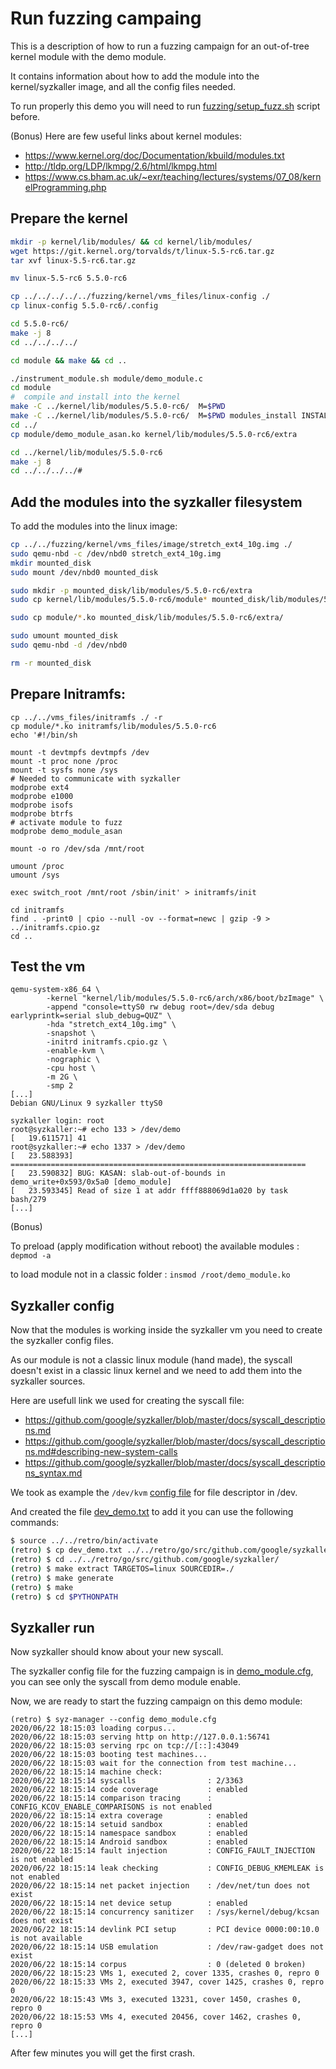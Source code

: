 # Run fuzzing campaing

This is a description of how to run a fuzzing campaign for an out-of-tree kernel module with the demo module.

It contains information about how to add the module into the kernel/syzkaller image, and all the config files needed.

To run properly this demo you will need to run [fuzzing/setup_fuzz.sh](/fuzzing/setup_fuzz.sh) script before.

(Bonus)
Here are few useful links about kernel modules:
- <https://www.kernel.org/doc/Documentation/kbuild/modules.txt>
- <http://tldp.org/LDP/lkmpg/2.6/html/lkmpg.html>
- <https://www.cs.bham.ac.uk/~exr/teaching/lectures/systems/07_08/kernelProgramming.php>

## Prepare the kernel
```bash
mkdir -p kernel/lib/modules/ && cd kernel/lib/modules/
wget https://git.kernel.org/torvalds/t/linux-5.5-rc6.tar.gz
tar xvf linux-5.5-rc6.tar.gz

mv linux-5.5-rc6 5.5.0-rc6

cp ../../../../../fuzzing/kernel/vms_files/linux-config ./
cp linux-config 5.5.0-rc6/.config

cd 5.5.0-rc6/
make -j 8
cd ../../../../

cd module && make && cd ..

./instrument_module.sh module/demo_module.c
cd module
#  compile and install into the kernel
make -C ../kernel/lib/modules/5.5.0-rc6/  M=$PWD
make -C ../kernel/lib/modules/5.5.0-rc6/  M=$PWD modules_install INSTALL_MOD_PATH=../../..
cd ../
cp module/demo_module_asan.ko kernel/lib/modules/5.5.0-rc6/extra

cd ../kernel/lib/modules/5.5.0-rc6
make -j 8
cd ../../../../#
```

## Add the modules into the syzkaller filesystem

To add the modules into the linux image:
```bash
cp ../../fuzzing/kernel/vms_files/image/stretch_ext4_10g.img ./
sudo qemu-nbd -c /dev/nbd0 stretch_ext4_10g.img
mkdir mounted_disk
sudo mount /dev/nbd0 mounted_disk

sudo mkdir -p mounted_disk/lib/modules/5.5.0-rc6/extra
sudo cp kernel/lib/modules/5.5.0-rc6/module* mounted_disk/lib/modules/5.5.0-rc6/

sudo cp module/*.ko mounted_disk/lib/modules/5.5.0-rc6/extra/

sudo umount mounted_disk
sudo qemu-nbd -d /dev/nbd0

rm -r mounted_disk
```
## Prepare Initramfs:
```
cp ../../vms_files/initramfs ./ -r
cp module/*.ko initramfs/lib/modules/5.5.0-rc6
echo '#!/bin/sh

mount -t devtmpfs devtmpfs /dev
mount -t proc none /proc
mount -t sysfs none /sys
# Needed to communicate with syzkaller
modprobe ext4
modprobe e1000
modprobe isofs
modprobe btrfs
# activate module to fuzz
modprobe demo_module_asan

mount -o ro /dev/sda /mnt/root

umount /proc
umount /sys

exec switch_root /mnt/root /sbin/init' > initramfs/init

cd initramfs
find . -print0 | cpio --null -ov --format=newc | gzip -9 > ../initramfs.cpio.gz
cd ..
```

## Test the vm
```
qemu-system-x86_64 \
        -kernel "kernel/lib/modules/5.5.0-rc6/arch/x86/boot/bzImage" \
        -append "console=ttyS0 rw debug root=/dev/sda debug earlyprintk=serial slub_debug=QUZ" \
        -hda "stretch_ext4_10g.img" \
        -snapshot \
        -initrd initramfs.cpio.gz \
        -enable-kvm \
        -nographic \
        -cpu host \
        -m 2G \
        -smp 2
[...]
Debian GNU/Linux 9 syzkaller ttyS0                                                                    

syzkaller login: root
root@syzkaller:~# echo 133 > /dev/demo                  
[   19.611571] 41                                       
root@syzkaller:~# echo 1337 > /dev/demo   
[   23.588393] ==================================================================
[   23.590832] BUG: KASAN: slab-out-of-bounds in demo_write+0x593/0x5a0 [demo_module]
[   23.593345] Read of size 1 at addr ffff888069d1a020 by task bash/279
[...]

```

(Bonus)

To preload (apply modification without reboot) the available modules : `depmod -a`

to load module not in a classic folder : `insmod /root/demo_module.ko`



## Syzkaller config

Now that the modules is working inside the syzkaller vm you need to create the syzkaller config files.

As our module is not a classic linux module (hand made), the syscall doesn't exist in a classic linux kernel and we need to add them into the syzkaller sources.

Here are usefull link we used for creating the syscall file:
- <https://github.com/google/syzkaller/blob/master/docs/syscall_descriptions.md>
- <https://github.com/google/syzkaller/blob/master/docs/syscall_descriptions.md#describing-new-system-calls>
- <https://github.com/google/syzkaller/blob/master/docs/syscall_descriptions_syntax.md>

We took as example the `/dev/kvm` [config file](https://github.com/google/syzkaller/blob/master/sys/linux/dev_kvm.txt) for file descriptor in /dev.

And created the file [dev_demo.txt](dev_demo.txt) to add it you can use the following commands:

```bash
$ source ../../retro/bin/activate
(retro) $ cp dev_demo.txt ../../retro/go/src/github.com/google/syzkaller/sys/linux/
(retro) $ cd ../../retro/go/src/github.com/google/syzkaller/
(retro) $ make extract TARGETOS=linux SOURCEDIR=./
(retro) $ make generate
(retro) $ make
(retro) $ cd $PYTHONPATH
```
## Syzkaller run

Now syzkaller should know about your new syscall.

<!-- What is "demo module enable?" -->
The syzkaller config file for the fuzzing campaign is in [demo_module.cfg](demo_module.cfg), you can see only the syscall from demo module enable.

Now, we are ready to start the fuzzing campaign on this demo module:
```
(retro) $ syz-manager --config demo_module.cfg
2020/06/22 18:15:03 loading corpus...
2020/06/22 18:15:03 serving http on http://127.0.0.1:56741
2020/06/22 18:15:03 serving rpc on tcp://[::]:43049
2020/06/22 18:15:03 booting test machines...
2020/06/22 18:15:03 wait for the connection from test machine...
2020/06/22 18:15:14 machine check:
2020/06/22 18:15:14 syscalls                : 2/3363
2020/06/22 18:15:14 code coverage           : enabled
2020/06/22 18:15:14 comparison tracing      : CONFIG_KCOV_ENABLE_COMPARISONS is not enabled
2020/06/22 18:15:14 extra coverage          : enabled
2020/06/22 18:15:14 setuid sandbox          : enabled
2020/06/22 18:15:14 namespace sandbox       : enabled
2020/06/22 18:15:14 Android sandbox         : enabled
2020/06/22 18:15:14 fault injection         : CONFIG_FAULT_INJECTION is not enabled
2020/06/22 18:15:14 leak checking           : CONFIG_DEBUG_KMEMLEAK is not enabled
2020/06/22 18:15:14 net packet injection    : /dev/net/tun does not exist
2020/06/22 18:15:14 net device setup        : enabled
2020/06/22 18:15:14 concurrency sanitizer   : /sys/kernel/debug/kcsan does not exist
2020/06/22 18:15:14 devlink PCI setup       : PCI device 0000:00:10.0 is not available
2020/06/22 18:15:14 USB emulation           : /dev/raw-gadget does not exist
2020/06/22 18:15:14 corpus                  : 0 (deleted 0 broken)
2020/06/22 18:15:23 VMs 1, executed 2, cover 1335, crashes 0, repro 0
2020/06/22 18:15:33 VMs 2, executed 3947, cover 1425, crashes 0, repro 0
2020/06/22 18:15:43 VMs 3, executed 13231, cover 1450, crashes 0, repro 0
2020/06/22 18:15:53 VMs 4, executed 20456, cover 1462, crashes 0, repro 0
[...]
```

After few minutes you will get the first crash.




